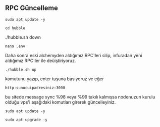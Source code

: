 ## RPC Güncelleme
```shell
sudo apt update -y
```

```shell
cd hubble
```
./hubble.sh down
```shell
nano .env
```
Daha sonra eski alchemyden aldığımız RPC'leri silip, infuradan yeni aldığımız RPC'ler ile deüiştiriyoruz.
```shell
./hubble.sh up
```
komutunu yazıp, enter tuşuna basıyoruz ve eğer
```shell
http:sunucuipadresiniz:3000
```
bu sitede message sync %98 veya %99 takılı kalmışsa nodenuzun kurulu olduğu vps'i aşağıdaki komutları girerek güncelleyiniz.

```shell
sudo apt update -y
```

```shell
sudo apt upgrade -y
```
